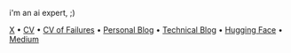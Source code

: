 i'm an ai expert, ;)

[X](https://x.com/CllTheCoder) • [CV](https://drive.google.com/file/d/1Bd-WR2FbEeznmZDphXyKLVi_Ud69LKub/view?usp=sharing) • [CV of Failures](https://drive.google.com/file/d/1wiiVKa41FhtYXprEibfOKf_basZ9D3JF/view?usp=sharing) • [Personal Blog](https://carlosxlima.super.site/) • [Technical Blog](https://cllspy.github.io/blog/) • [Hugging Face](https://huggingface.co/CASLL) • [Medium](https://medium.com/@ifaledu2017/classifica%C3%A7%C3%A3o-autom%C3%A1tica-de-perguntas-do-yahoo-com-regress%C3%A3o-log%C3%ADsticaexperi%C3%AAncia-cb82198e1aaa)

